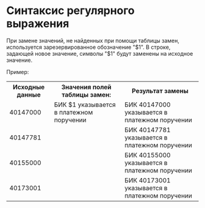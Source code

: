 # Синтаксис регулярного выражения

При замене значений, не найденных при помощи таблицы замен, используется зарезервированное обозначение "$1". В строке, задающей новое значение, символы "$1" будут заменены на исходное значение.

Пример:

<table>
 <tr><th>Исходные данные</th><th>Значения полей таблицы замен:</th><th>Результат замены</th></tr>
 <tr><td>40147000</td><td rowspan="4" valign="top">БИК $1 указывается в платежном поручении</td><td>БИК 40147000 указывается в платежном поручении</td></tr>
 <tr><td>40147781</td><td>БИК 40147781 указывается в платежном поручении</td></tr>
 <tr><td>40155000</td><td>БИК 40155000 указывается в платежном поручении</td></tr>
 <tr><td>40173001</td><td>БИК 40173001 указывается в платежном поручении</td></tr>
</table>